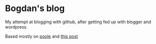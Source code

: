 # Bogdan's blog

My attempt at blogging with github, after getting fed up with blogger and wordpress.

Based mostly on [poole](http://github.com/poole/poole) and [this post](http://joshualande.com/jekyll-github-pages-poole/)

